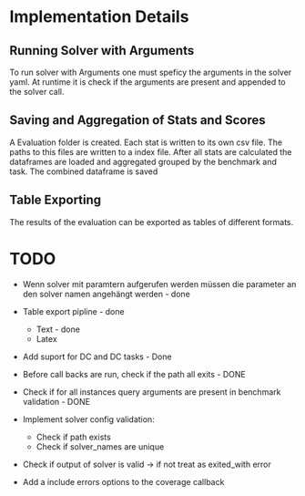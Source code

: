 # Implementation Details

## Running Solver with Arguments
To run solver with Arguments one must speficy the arguments in the solver yaml.
At runtime it is check if the arguments are present and appended to the solver call.

## Saving and Aggregation of Stats and Scores
A Evaluation folder is created.
Each stat is written to its own csv file. The paths to this files are written to a index file. After all stats are calculated the dataframes are loaded and aggregated grouped by the benchmark and task. The combined dataframe is saved

## Table Exporting
The results of the evaluation can be exported as tables of different formats.



# TODO

- Wenn solver mit paramtern aufgerufen werden müssen die parameter an den solver namen angehängt werden - done
-  Table export pipline - done
   -  Text - done
   -  Latex
- Add suport for DC and DC tasks - Done

- Before call backs are run, check if the path all exits - DONE
- Check if for all instances query arguments are present in benchmark validation - DONE
- Implement solver config validation:
  - Check if path exists
  - Check if solver_names are unique
- Check if output of solver is valid -> if not treat as exited_with error
- Add a include errors options to the coverage callback

